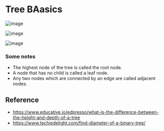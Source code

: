 # Tree BAasics 

![image](https://user-images.githubusercontent.com/8110582/169780776-40c9a10e-c631-44ec-93ca-88a311723b65.png)

![image](https://user-images.githubusercontent.com/8110582/169780883-4a45f4dd-cc29-4583-b480-2778acbd5803.png)

![image](https://user-images.githubusercontent.com/8110582/169781323-718a9626-7b0d-4238-8086-68da85d973ee.png)


### Some notes
- The highest node of the tree is called the root node.
- A node that has no child is called a leaf node.
- Any two nodes which are connected by an edge are called adjacent nodes.

## Reference 
- https://www.educative.io/edpresso/what-is-the-difference-between-the-height-and-depth-of-a-tree
- https://www.techiedelight.com/find-diameter-of-a-binary-tree/
